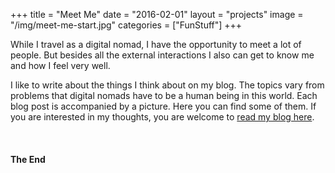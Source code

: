 +++
title = "Meet Me"
date = "2016-02-01"
layout = "projects"
image = "/img/meet-me-start.jpg"
categories = ["FunStuff"]
+++

While I travel as a digital nomad, I have the opportunity to meet a lot of people. But besides all the external interactions I also can get to know me and how I feel very well. 

I like to write about the things I think about on my blog. The topics vary from problems that digital nomads have to be a human being in this world. Each blog post is accompanied by a picture. Here you can find some of them. If you are interested in my thoughts, you are welcome to <a href="https://www.verenaortlieb.com/blog/" target="_blank">read my blog here</a>.

<img src="/img/all-that-stuff.jpg" alt="">
<img src="/img/dance-party.jpg" alt="">
<img src="/img/enjoy-ride.jpg" alt="">
<img src="/img/headphones-sofa.jpg" alt="">
<img src="/img/hell-yes.jpg" alt="">
<img src="/img/imperfect.jpg" alt="">
<img src="/img/me-average-joe.jpg" alt="">
<img src="/img/me-working-hard.jpg" alt="">
<img src="/img/nobody-cares.jpg" alt="">
<img src="/img/packing-up.jpg" alt="">
<img src="/img/snail-mail.jpg" alt="">
<img src="/img/what-are-you-waiting.jpg" alt="">


<h4>The End</h4>